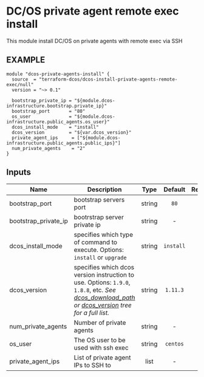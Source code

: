 DC/OS private agent remote exec install
============
This module install DC/OS on private agents with remote exec via SSH

EXAMPLE
-------

```hcl
module "dcos-private-agents-install" {
  source  = "terraform-dcos/dcos-install-private-agents-remote-exec/null"
  version = "~> 0.1"

  bootstrap_private_ip = "${module.dcos-infrastructure.bootstrap.private_ip}"
  bootstrap_port       = "80"
  os_user              = "${module.dcos-infrastructure.public_agents.os_user}"
  dcos_install_mode    = "install"
  dcos_version         = "${var.dcos_version}"
  private_agent_ips     = ["${module.dcos-infrastructure.public_agents.public_ips}"]
  num_private_agents    = "2"
}
```


## Inputs

| Name | Description | Type | Default | Required |
|------|-------------|:----:|:-----:|:-----:|
| bootstrap_port | bootstrap servers port | string | `80` | no |
| bootstrap_private_ip | bootrstrap server private ip | string | - | yes |
| dcos_install_mode | specifies which type of command to execute. Options: `install` or `upgrade` | string | `install` | no |
| dcos_version | specifies which dcos version instruction to use. Options: `1.9.0`, `1.8.8`, etc. _See [dcos_download_path](https://github.com/dcos/tf_dcos_core/blob/master/download-variables.tf) or [dcos_version](https://github.com/dcos/tf_dcos_core/tree/master/dcos-versions) tree for a full list._ | string | `1.11.3` | no |
| num_private_agents | Number of private agents | string | - | yes |
| os_user | The OS user to be used with ssh exec | string | `centos` | no |
| private_agent_ips | List of private agent IPs to SSH to | list | - | yes |

